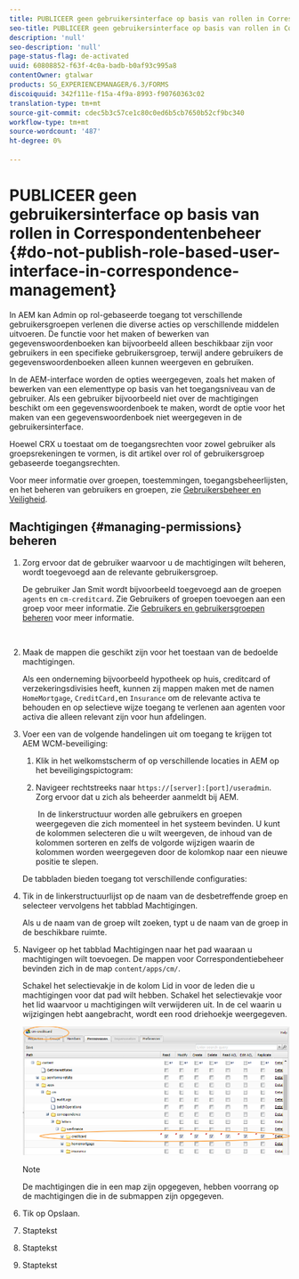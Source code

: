 ```yaml
---
title: PUBLICEER geen gebruikersinterface op basis van rollen in Correspondentenbeheer
seo-title: PUBLICEER geen gebruikersinterface op basis van rollen in Correspondentenbeheer
description: 'null'
seo-description: 'null'
page-status-flag: de-activated
uuid: 60808852-f63f-4c0a-badb-b0af93c995a8
contentOwner: gtalwar
products: SG_EXPERIENCEMANAGER/6.3/FORMS
discoiquuid: 342f111e-f15a-4f9a-8993-f90760363c02
translation-type: tm+mt
source-git-commit: cdec5b3c57ce1c80c0ed6b5cb7650b52cf9bc340
workflow-type: tm+mt
source-wordcount: '487'
ht-degree: 0%

---
```



# PUBLICEER geen gebruikersinterface op basis van rollen in Correspondentenbeheer {#do-not-publish-role-based-user-interface-in-correspondence-management}

In AEM kan Admin op rol-gebaseerde toegang tot verschillende gebruikersgroepen verlenen die diverse acties op verschillende middelen uitvoeren. De functie voor het maken of bewerken van gegevenswoordenboeken kan bijvoorbeeld alleen beschikbaar zijn voor gebruikers in een specifieke gebruikersgroep, terwijl andere gebruikers de gegevenswoordenboeken alleen kunnen weergeven en gebruiken.

In de AEM-interface worden de opties weergegeven, zoals het maken of bewerken van een elementtype op basis van het toegangsniveau van de gebruiker. Als een gebruiker bijvoorbeeld niet over de machtigingen beschikt om een gegevenswoordenboek te maken, wordt de optie voor het maken van een gegevenswoordenboek niet weergegeven in de gebruikersinterface.

Hoewel CRX u toestaat om de toegangsrechten voor zowel gebruiker als groepsrekeningen te vormen, is dit artikel over rol of gebruikersgroep gebaseerde toegangsrechten.

Voor meer informatie over groepen, toestemmingen, toegangsbeheerlijsten, en het beheren van gebruikers en groepen, zie [Gebruikersbeheer en Veiligheid](/help/sites-administering/security.md).

## Machtigingen {#managing-permissions} beheren

1. Zorg ervoor dat de gebruiker waarvoor u de machtigingen wilt beheren, wordt toegevoegd aan de relevante gebruikersgroep.

   De gebruiker Jan Smit wordt bijvoorbeeld toegevoegd aan de groepen `agents` en `cm-creditcard`. Zie Gebruikers of groepen toevoegen aan een groep voor meer informatie. Zie [Gebruikers en gebruikersgroepen beheren](/help/communities/users.md) voor meer informatie.

   ![]()

1. Maak de mappen die geschikt zijn voor het toestaan van de bedoelde machtigingen.

   Als een onderneming bijvoorbeeld hypotheek op huis, creditcard of verzekeringsdivisies heeft, kunnen zij mappen maken met de namen `HomeMortgage`, `CreditCard,`en `Insurance` om de relevante activa te behouden en op selectieve wijze toegang te verlenen aan agenten voor activa die alleen relevant zijn voor hun afdelingen.

1. Voer een van de volgende handelingen uit om toegang te krijgen tot AEM WCM-beveiliging:

   1. Klik in het welkomstscherm of op verschillende locaties in AEM op het beveiligingspictogram:

   1. Navigeer rechtstreeks naar `https://[server]:[port]/useradmin`. Zorg ervoor dat u zich als beheerder aanmeldt bij AEM.

      ![]()
   In de linkerstructuur worden alle gebruikers en groepen weergegeven die zich momenteel in het systeem bevinden. U kunt de kolommen selecteren die u wilt weergeven, de inhoud van de kolommen sorteren en zelfs de volgorde wijzigen waarin de kolommen worden weergegeven door de kolomkop naar een nieuwe positie te slepen.

   De tabbladen bieden toegang tot verschillende configuraties:

1. Tik in de linkerstructuurlijst op de naam van de desbetreffende groep en selecteer vervolgens het tabblad Machtigingen.

   Als u de naam van de groep wilt zoeken, typt u de naam van de groep in de beschikbare ruimte.

1. Navigeer op het tabblad Machtigingen naar het pad waaraan u machtigingen wilt toevoegen. De mappen voor Correspondentiebeheer bevinden zich in de map `content/apps/cm/`.

   Schakel het selectievakje in de kolom Lid in voor de leden die u machtigingen voor dat pad wilt hebben. Schakel het selectievakje voor het lid waarvoor u machtigingen wilt verwijderen uit. In de cel waarin u wijzigingen hebt aangebracht, wordt een rood driehoekje weergegeven.

   ![useradmin-creditcard](assets/useradmin-creditcard.png)

   >[!NOTE]
   >
   >De machtigingen die in een map zijn opgegeven, hebben voorrang op de machtigingen die in de submappen zijn opgegeven.

1. Tik op Opslaan.
1. Staptekst
1. Staptekst
1. Staptekst

